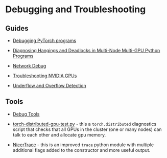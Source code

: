 # Debugging and Troubleshooting


## Guides

- [Debugging PyTorch programs](./pytorch.md)

- [Diagnosing Hangings and Deadlocks in Multi-Node Multi-GPU Python Programs](./torch-distributed-hanging-solutions.md)

- [Network Debug](../network/debug/)

- [Troubleshooting NVIDIA GPUs](../compute/accelerator/nvidia/debug.md)

- [Underflow and Overflow Detection](./underflow_overflow.md)



## Tools

- [Debug Tools](./tools.md)

- [torch-distributed-gpu-test.py](./torch-distributed-gpu-test.py) - this a `torch.distributed` diagnostics
  script that checks that all GPUs in the cluster (one or many nodes) can talk to each other and allocate gpu memory.

- [NicerTrace](./NicerTrace.py) - this is an improved `trace` python module with multiple additional flags added to the constructor and more useful output.
